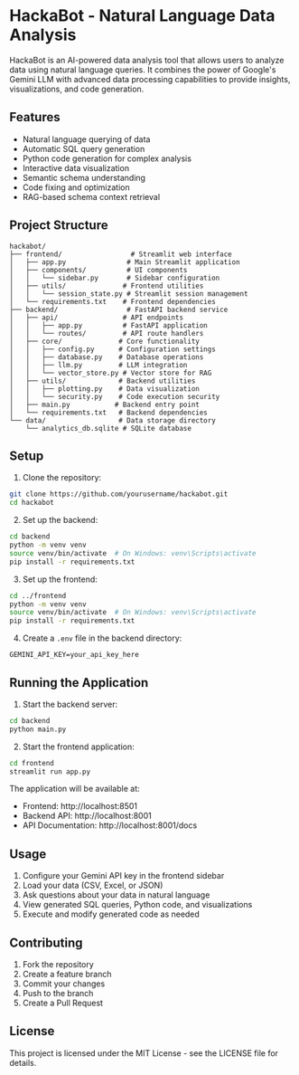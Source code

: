 # HackaBot - Natural Language Data Analysis

HackaBot is an AI-powered data analysis tool that allows users to analyze data using natural language queries. It combines the power of Google's Gemini LLM with advanced data processing capabilities to provide insights, visualizations, and code generation.

## Features

- Natural language querying of data
- Automatic SQL query generation
- Python code generation for complex analysis
- Interactive data visualization
- Semantic schema understanding
- Code fixing and optimization
- RAG-based schema context retrieval

## Project Structure

```
hackabot/
├── frontend/                 # Streamlit web interface
│   ├── app.py               # Main Streamlit application
│   ├── components/          # UI components
│   │   └── sidebar.py       # Sidebar configuration
│   ├── utils/              # Frontend utilities
│   │   └── session_state.py # Streamlit session management
│   └── requirements.txt    # Frontend dependencies
├── backend/                 # FastAPI backend service
│   ├── api/                # API endpoints
│   │   ├── app.py          # FastAPI application
│   │   └── routes/         # API route handlers
│   ├── core/              # Core functionality
│   │   ├── config.py      # Configuration settings
│   │   ├── database.py    # Database operations
│   │   ├── llm.py         # LLM integration
│   │   └── vector_store.py # Vector store for RAG
│   ├── utils/             # Backend utilities
│   │   ├── plotting.py    # Data visualization
│   │   └── security.py    # Code execution security
│   ├── main.py           # Backend entry point
│   └── requirements.txt   # Backend dependencies
└── data/                  # Data storage directory
    └── analytics_db.sqlite # SQLite database
```

## Setup

1. Clone the repository:
```bash
git clone https://github.com/yourusername/hackabot.git
cd hackabot
```

2. Set up the backend:
```bash
cd backend
python -m venv venv
source venv/bin/activate  # On Windows: venv\Scripts\activate
pip install -r requirements.txt
```

3. Set up the frontend:
```bash
cd ../frontend
python -m venv venv
source venv/bin/activate  # On Windows: venv\Scripts\activate
pip install -r requirements.txt
```

4. Create a `.env` file in the backend directory:
```
GEMINI_API_KEY=your_api_key_here
```

## Running the Application

1. Start the backend server:
```bash
cd backend
python main.py
```

2. Start the frontend application:
```bash
cd frontend
streamlit run app.py
```

The application will be available at:
- Frontend: http://localhost:8501
- Backend API: http://localhost:8001
- API Documentation: http://localhost:8001/docs

## Usage

1. Configure your Gemini API key in the frontend sidebar
2. Load your data (CSV, Excel, or JSON)
3. Ask questions about your data in natural language
4. View generated SQL queries, Python code, and visualizations
5. Execute and modify generated code as needed

## Contributing

1. Fork the repository
2. Create a feature branch
3. Commit your changes
4. Push to the branch
5. Create a Pull Request

## License

This project is licensed under the MIT License - see the LICENSE file for details. 